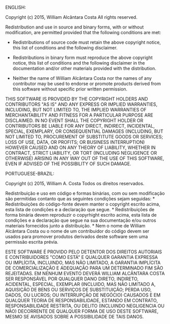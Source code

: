 ENGLISH:

Copyright (c) 2015, William Alcântara Costa
All rights reserved.

Redistribution and use in source and binary forms, with or without
modification, are permitted provided that the following conditions are met:

* Redistributions of source code must retain the above copyright notice, this
  list of conditions and the following disclaimer.

* Redistributions in binary form must reproduce the above copyright notice,
  this list of conditions and the following disclaimer in the documentation
  and/or other materials provided with the distribution.

* Neither the name of William Alcântara Costa nor the names of any
  contributor may be used to endorse or promote products derived from
  this software without specific prior written permission.

THIS SOFTWARE IS PROVIDED BY THE COPYRIGHT HOLDERS AND CONTRIBUTORS "AS IS"
AND ANY EXPRESS OR IMPLIED WARRANTIES, INCLUDING, BUT NOT LIMITED TO, THE
IMPLIED WARRANTIES OF MERCHANTABILITY AND FITNESS FOR A PARTICULAR PURPOSE ARE
DISCLAIMED. IN NO EVENT SHALL THE COPYRIGHT HOLDER OR CONTRIBUTORS BE LIABLE
FOR ANY DIRECT, INDIRECT, INCIDENTAL, SPECIAL, EXEMPLARY, OR CONSEQUENTIAL
DAMAGES (INCLUDING, BUT NOT LIMITED TO, PROCUREMENT OF SUBSTITUTE GOODS OR
SERVICES; LOSS OF USE, DATA, OR PROFITS; OR BUSINESS INTERRUPTION) HOWEVER
CAUSED AND ON ANY THEORY OF LIABILITY, WHETHER IN CONTRACT, STRICT LIABILITY,
OR TORT (INCLUDING NEGLIGENCE OR OTHERWISE) ARISING IN ANY WAY OUT OF THE USE
OF THIS SOFTWARE, EVEN IF ADVISED OF THE POSSIBILITY OF SUCH DAMAGE.


PORTUGUESE-BRAZIL:

Copyright (c) 2015, William A. Costa
Todos os direitos reservados.

Redistribuição e uso em código e formas binárias, com ou sem
modificação são permitidas contanto que as seguintes condições sejam seguidas:
    * Redistribuições do código-fonte devem manter o copyright escrito acima,
      esta lista de condições e a declaração que segue.
    * Redistribuições de forma binária devem reproduzir o copyrhight escrito acima,
      esta lista de condições e a declaração que segue na sua documentação
      e/ou outros materiais fornecidos junto a distribuição.
    * Nem o nome de William Alcântara Costa ou o nome
      de um contribuidor do código devem ser usados para promover produtos
      derivados deste software sem uma permissão escrita prévia.

ESTE SOFTWARE É PROVIDO PELO DETENTOR DOS DIREITOS AUTORIAIS E CONTRIBUIDORES "COMO ESTÁ" E
QUALQUER GARANTIA EXPRESSA OU IMPLÍCITA, INCLUINDO, MAS NÃO LIMITADO, A GARANTIA IMPLÍCITA
DE COMERCIALIZAÇÃO E ADEQUAÇÃO PARA UM DETERMINADO FIM SÃO REJEITADAS.
EM NENHUM EVENTO DEVERÁ WILLIAM ALCÂNTARA COSTA SER RESPONSÁVEL POR QUALQUER
DANO DIRETO, INDIRETO, ACIDENTAL, ESPECIAL, EXEMPLAR
(INCLUIDO, MAS NÃO LIMITADO A, AQUISIÇÃO DE BENS OU SERVIÇOS DE SUBSTITUIÇÃO;
PERDA USO, DADOS, OU LUCROS; OU INTERRUPÇÃO DE NEGÓCIO) CAUSADOS E EM
QUALQUER TEORIA DE RESPONSABILIDADE, ESTANDO EM CONTRATO, RESPONSABILIDADE RESTRITA, OU DELITO
(INCLUINDO NEGLIGENCIA OU NÃO) DECORRENTE DE QUALQUER FORMA DE USO DESTE
SOFTWARE, MESMO SE AVISADOS SOBRE A POSSIBILIDADE DE TAIS DANOS.
